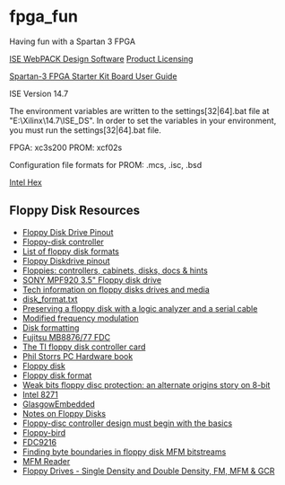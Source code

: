 # fpga_fun
Having fun with a Spartan 3 FPGA

[ISE WebPACK Design Software](https://www.xilinx.com/products/design-tools/ise-design-suite/ise-webpack.html)
[Product Licensing](https://xilinx.entitlenow.com/AcrossUser/main.gsp?product=0451108&tab=&req_hash=&)

[Spartan-3 FPGA Starter Kit Board User Guide](https://www.xilinx.com/support/documentation/boards_and_kits/ug130.pdf)

ISE Version 14.7

The environment variables are written to the settings[32|64].bat file at "E:\Xilinx\14.7\ISE_DS". In order to set the variables in your environment, you must run the settings[32|64].bat file.

FPGA: xc3s200
PROM: xcf02s

Configuration file formats for PROM: .mcs, .isc, .bsd

[Intel Hex](https://en.wikipedia.org/wiki/Intel_HEX)

## Floppy Disk Resources

- [Floppy Disk Drive Pinout](http://www.interfacebus.com/PC_Floppy_Drive_PinOut.html)
- [Floppy-disk controller](https://en.wikipedia.org/wiki/Floppy-disk_controller)
- [List of floppy disk formats](https://en.wikipedia.org/wiki/List_of_floppy_disk_formats)
- [Floppy Diskdrive pinout](https://textfiles.meulie.net/mirror/pinouts.ru/Storage/InternalDisk_pinout.shtml)
- [Floppies: controllers, cabinets, disks, docs & hints](http://retrotechnology.com/herbs_stuff/s_drives.html)
- [SONY MPF920 3.5" Floppy disk drive](https://support.rm.com/productinformation.asp?cref=prd5671)
- [Tech information on floppy disks drives and media](http://retrotechnology.com/herbs_stuff/drive.html)
- [disk_format.txt](http://retrotechnology.com/herbs_stuff/disk_format.txt)
- [Preserving a floppy disk with a logic analyzer and a serial cable](https://www.chzsoft.de/site/hardware/preserving-a-floppy-disk-with-a-logic-analyzer/)
- [Modified frequency modulation](https://en.wikipedia.org/wiki/Modified_frequency_modulation)
- [Disk formatting](https://en.wikipedia.org/wiki/Disk_formatting)
- [Fujitsu MB8876/77 FDC](https://www.tim-mann.org/max80/Appendix_D_Updated.pdf)
- [The TI floppy disk controller card](http://www.unige.ch/medecine/nouspikel/ti99/disks.htm)
- [Phil Storrs PC Hardware book](http://philipstorr.id.au/pcbook/book4/floppyd.htm)
- [Floppy disk](https://en.wikipedia.org/wiki/Floppy_disk)
- [Floppy disk format](https://en.wikipedia.org/wiki/Floppy_disk_format)
- [Weak bits floppy disc protection: an alternate origins story on 8-bit](https://scarybeastsecurity.blogspot.com/2020/06/weak-bits-floppy-disc-protection.html)
- [Intel 8271](http://www.nj7p.org/Manuals/PDFs/Intel/AFN-00223B.pdf)
- [GlasgowEmbedded](https://github.com/GlasgowEmbedded/glasgow/blob/main/software/glasgow/applet/memory/floppy/__init__.py)
- [Notes on Floppy Disks](https://extrapages.de/archives/20190102-Floppy-notes.html)
- [Floppy-disc controller design must begin with the basics](http://bitsavers.trailing-edge.com/pdf/shugart/_appNotes/Lesea_Floppy_May78.pdf)
- [Floppy-bird](https://hackaday.io/project/28345/logs?sort=oldest)
- [FDC9216](https://hxc2001.com/download/datasheet/floppy/thirdparty/FDC/Data_Separator/TN6-1_9216_Floppy_Disk_Data_Separator_Jun82.pdf)
- [Finding byte boundaries in floppy disk MFM bitstreams](https://retrocomputing.stackexchange.com/questions/7844/finding-byte-boundaries-in-floppy-disk-mfm-bitstreams)
- [MFM Reader](https://www.5volts.ch/posts/mfmreader/)
- [Floppy Drives - Single Density and Double Density, FM, MFM & GCR](https://nerdlypleasures.blogspot.com/2021/04/floppy-drives-single-density-and-double.html)
